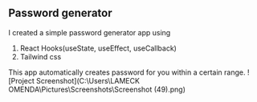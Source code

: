 ## Password generator
I created a simple password generator app using
1. React Hooks(useState, useEffect, useCallback)
2. Tailwind css

This app automatically creates password for you within a certain range.
![Project Screenshot](C:\Users\LAMECK OMENDA\Pictures\Screenshots\Screenshot (49).png)
